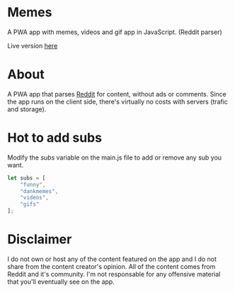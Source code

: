 # Memes

A PWA app with memes, videos and gif app in JavaScript. (Reddit parser)

Live version [here](https://victorribeiro.com/memes)

# About

A PWA app that parses [Reddit](https://www.reddit.com) for content, without ads or comments.
Since the app runs on the client side, there's virtually no costs with servers (trafic and storage).

# Hot to add subs

Modify the *subs* variable on the main.js file to add or remove any sub you want.

```javascript
let subs = [
	"funny",
	"dankmemes",
	"videos",
	"gifs"
];
```

# Disclaimer

I do not own or host any of the content featured on the app and I do not share from the content creator's opinion.
All of the content comes from Reddit and it's community.
I'm not responsable for any offensive material that you'll eventually see on the app.
